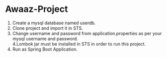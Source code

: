 # Awaaz-Project
1. Create a mysql database named userdb.
2. Clone project and import it in STS.
3. Change username and password from application.properties as per your mysql username and password.                      
4.Lombok jar must be installed in STS in order to run this project.
5. Run as Spring Boot Application.
